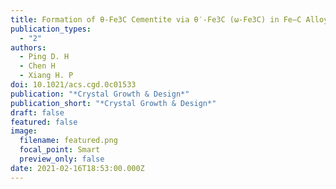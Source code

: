 ```yaml
---
title: Formation of θ-Fe3C Cementite via θ′-Fe3C (ω-Fe3C) in Fe–C Alloys
publication_types:
  - "2"
authors:
  - Ping D. H
  - Chen H
  - Xiang H. P
doi: 10.1021/acs.cgd.0c01533
publication: "*Crystal Growth & Design*"
publication_short: "*Crystal Growth & Design*"
draft: false
featured: false
image:
  filename: featured.png
  focal_point: Smart
  preview_only: false
date: 2021-02-16T18:53:00.000Z
---
```

